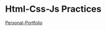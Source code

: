 # Html-Css-Js Practices
[Personal-Portfolio]([personal-portfolio](https://id-abdellah.github.io/personal-portfolio/)https://id-abdellah.github.io/personal-portfolio/)
